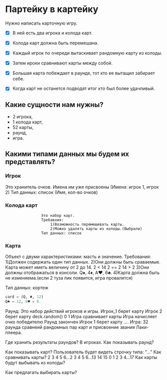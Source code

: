 # Партейку в картейку

Нужно написать карточную игру.
- [x] В ней есть два игрока и колода карт.
- [x] Колода карт должна быть перемешана.
- [x] Каждый игрок по очереди вытаскивает рандомную карту из колоды. 
- [x] Затем ироки сравнивают карты между собой.
- [x] Большая карта побеждает в раунде, тот кто ее вытащил забирает себе.
- [X] Когда карт не останется подводят итог кто был более удачливый.


## Какие сущности нам нужны?

- 2 игрока,
- 1 колода карт,
- 52 карты,
- раунд,
- игра.

## Какими типами данных мы будем их представлять?

### Игрок

Это хранитель очков.
Имена им уже присвоены
(Имена: игрок 1, игрок 2)
Тип данных: список (Имя, кол-во очков)

### Колода карт

                    Это набор карт. 
                    Требавния:
                        1)Возможность перемешивать карты.
                        2)Можно удалять карты из колоды.(Выбрали)
                    Тип данных: список

### Карта

Объект с двуми характеристиками: масть и значение.
Требования:
1)Должен содержать один тип данных.
2)Они должны быть сраваемые.
  Карта может иметь величину от 2 до 14.
  2 < 14
  2 == 2
  14 > 2
3)Они должны отображаться в консоли.
  Q♠, 4♦, A♥, 6♣.
4)Карта должна быть не изменяема.(если 2 туза пик появится,
игра провалится)

Тип данных:
кортеж

```py
card = (Q, ♣, 12)
Q♣ = 12, 6♥ = 6.
```

   Раунд:
       Это набор действий игроков и игры.
           Игрок_1 берет карту
           Игрок 2 берет карту
              deck.random()
              0 1
           Игра сравнивает карты
           Игра начисляет очко победителю
           Раунд закончен
           Игрок 1 берет карту ....
   Игра:
       32 раунда сравнеий рандомных пар карт и
       присвоение звания Лаки-плеера.

Где хранить результаты раундов?
  В игроках.
Как показывать раунд?
  
Как показывать карт?
  Пользователь будет видеть строчку типа: "..."
Как сравнивать карты?
  2 3 4 5 6...2 3 4 5 6...13 14 15
  0 1 2 3 4...17
Как карты будут выбывать из колоды?
  
Как предлагать выбирать карты?
